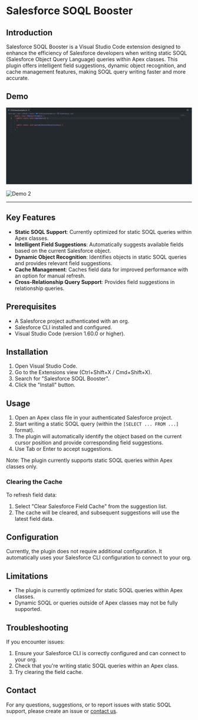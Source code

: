 # Salesforce SOQL Booster

## Introduction

Salesforce SOQL Booster is a Visual Studio Code extension designed to enhance the efficiency of Salesforce developers when writing static SOQL (Salesforce Object Query Language) queries within Apex classes. This plugin offers intelligent field suggestions, dynamic object recognition, and cache management features, making SOQL query writing faster and more accurate.

## Demo 
![Demo 1](https://raw.githubusercontent.com/dyncan/salesforce-vscode-soql-booster/main/images/SOQL_Booster-Demo1.gif)

![Demo 2](https://raw.githubusercontent.com/dyncan/salesforce-vscode-soql-booster/main/images/SOQL_Booster-Demo2.gif)

---

## Key Features

- **Static SOQL Support**: Currently optimized for static SOQL queries within Apex classes.
- **Intelligent Field Suggestions**: Automatically suggests available fields based on the current Salesforce object.
- **Dynamic Object Recognition**: Identifies objects in static SOQL queries and provides relevant field suggestions.
- **Cache Management**: Caches field data for improved performance with an option for manual refresh.
- **Cross-Relationship Query Support**: Provides field suggestions in relationship queries.

## Prerequisites

- A Salesforce project authenticated with an org.
- Salesforce CLI installed and configured.
- Visual Studio Code (version 1.60.0 or higher).

## Installation

1. Open Visual Studio Code.
2. Go to the Extensions view (Ctrl+Shift+X / Cmd+Shift+X).
3. Search for "Salesforce SOQL Booster".
4. Click the "Install" button.

## Usage

1. Open an Apex class file in your authenticated Salesforce project.
2. Start writing a static SOQL query (within the `[SELECT ... FROM ...]` format).
3. The plugin will automatically identify the object based on the current cursor position and provide corresponding field suggestions.
4. Use Tab or Enter to accept suggestions.

Note: The plugin currently supports static SOQL queries within Apex classes only.

### Clearing the Cache

To refresh field data:

1. Select "Clear Salesforce Field Cache" from the suggestion list.
2. The cache will be cleared, and subsequent suggestions will use the latest field data.

## Configuration

Currently, the plugin does not require additional configuration. It automatically uses your Salesforce CLI configuration to connect to your org.

## Limitations

- The plugin is currently optimized for static SOQL queries within Apex classes.
- Dynamic SOQL or queries outside of Apex classes may not be fully supported.

## Troubleshooting

If you encounter issues:

1. Ensure your Salesforce CLI is correctly configured and can connect to your org.
2. Check that you're writing static SOQL queries within an Apex class.
3. Try clearing the field cache.

## Contact

For any questions, suggestions, or to report issues with static SOQL support, please create an issue or [contact us](mailto:soql.booster@outlook.com).
